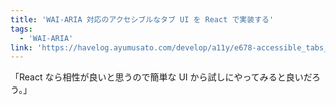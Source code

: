 ```yaml
---
title: 'WAI-ARIA 対応のアクセシブルなタブ UI を React で実装する'
tags:
  - 'WAI-ARIA'
link: 'https://havelog.ayumusato.com/develop/a11y/e678-accessible_tabs_with_react.html'
---
```


「React なら相性が良いと思うので簡単な UI から試しにやってみると良いだろう。」